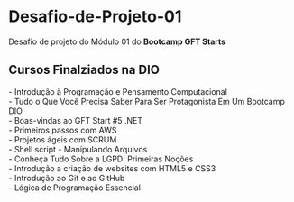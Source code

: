 # Desafio-de-Projeto-01
Desafio de projeto do Módulo 01 do **Bootcamp GFT Starts**

<h2>Cursos Finalziados na DIO</h2>
- Introdução à Programação e Pensamento Computacional<br>
- Tudo o Que Você Precisa Saber Para Ser Protagonista Em Um Bootcamp DIO<br>
- Boas-vindas ao GFT Start #5 .NET<br>
- Primeiros passos com AWS<br>
- Projetos ágeis com SCRUM<br>
- Shell script - Manipulando Arquivos<br>
- Conheça Tudo Sobre a LGPD: Primeiras Noções<br>
- Introdução a criação de websites com HTML5 e CSS3<br>
- Introdução ao Git e ao GitHub<br>
- Lógica de Programação Essencial<br>

